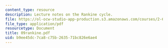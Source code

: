 ```yaml
---
content_type: resource
description: Lecture notes on the Rankine cycle.
file: https://ol-ocw-studio-app-production.s3.amazonaws.com/courses/2-611-marine-power-and-propulsion-fall-2006/b9ee45dc7ca8c75b263571bc826e6ae4_09rankine.pdf
file_type: application/pdf
resourcetype: Document
title: 09rankine.pdf
uid: b9ee45dc-7ca8-c75b-2635-71bc826e6ae4
---
```

